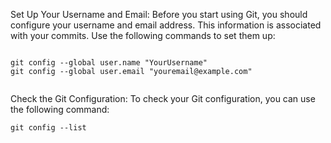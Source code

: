 
Set Up Your Username and Email:
Before you start using Git, you should configure your username and email address. This information is associated with your commits. Use the following commands to set them up:

```

git config --global user.name "YourUsername"
git config --global user.email "youremail@example.com"


```

Check the Git Configuration:
To check your Git configuration, you can use the following command:

```
git config --list

```